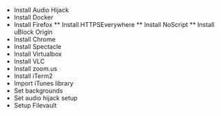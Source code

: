 * Install Audio Hijack
* Install Docker
* Install Firefox
** Install HTTPSEverywhere
** Install NoScript
** Install uBlock Origin
* Install Chrome
* Install Spectacle
* Install Virtualbox
* Install VLC
* Install zoom.us
* Install iTerm2
* Import iTunes library
* Set backgrounds
* Set audio hijack setup
* Setup Filevault
